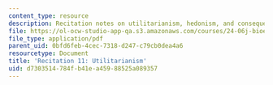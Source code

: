 ```yaml
---
content_type: resource
description: Recitation notes on utilitarianism, hedonism, and consequentialism.
file: https://ol-ocw-studio-app-qa.s3.amazonaws.com/courses/24-06j-bioethics-spring-2009/d7303514784fb41ea45988525a089357_MIT24_06Js09_rec11.pdf
file_type: application/pdf
parent_uid: 0bfd6feb-4cec-7318-d247-c79cb0dea4a6
resourcetype: Document
title: 'Recitation 11: Utilitarianism'
uid: d7303514-784f-b41e-a459-88525a089357
---
```

